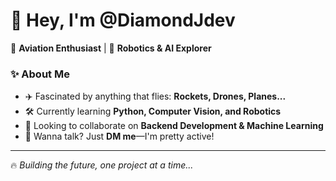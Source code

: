 # 👋 Hey, I'm **@DiamondJdev**  

🚀 **Aviation Enthusiast** | 🤖 **Robotics & AI Explorer**  

### ✨ About Me  
- ✈️ Fascinated by anything that flies: **Rockets, Drones, Planes...**  
- 🛠️ Currently learning **Python, Computer Vision, and Robotics**  
- 🤝 Looking to collaborate on **Backend Development & Machine Learning**  
- 💬 Wanna talk? Just **DM me**—I'm pretty active!  

---

🔥 *Building the future, one project at a time...*  
